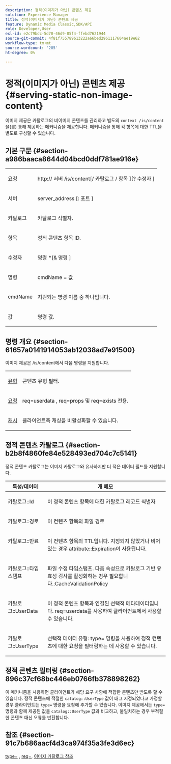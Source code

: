 ```yaml
---
description: 정적(이미지가 아닌) 콘텐츠 제공
solution: Experience Manager
title: 정적(이미지가 아닌) 콘텐츠 제공
feature: Dynamic Media Classic,SDK/API
role: Developer,User
exl-id: e2c79bdc-5d70-46d9-85f4-ffebd7621944
source-git-commit: 4f81f755789613222a66bed2961117604ae19e62
workflow-type: tm+mt
source-wordcount: '285'
ht-degree: 0%

---
```


# 정적(이미지가 아닌) 콘텐츠 제공{#serving-static-non-image-content}

이미지 제공은 카탈로그의 비이미지 콘텐츠를 관리하고 별도의 `context /is/content`을(를) 통해 제공하는 메커니즘을 제공합니다. 메커니즘을 통해 각 항목에 대한 TTL을 별도로 구성할 수 있습니다.

## 기본 구문 {#section-a986baaca8644d04bcd0ddf781ae916e}

<table id="simpletable_4A6249F0C40747339524323EB0831CE4"> 
 <tr class="strow"> 
  <td class="stentry"> <p> <span class="codeph"> <span class="varname"> 요청 </span> </span> </p> </td> 
  <td class="stentry"> <p> <span class="codeph"> http:// <span class="varname"> 서버 </span>/is/content[/ <span class="varname"> 카탈로그 </span>/ <span class="varname"> 항목 </span>][? <span class="varname"> 수정자 </span>] </span> </p> </td> 
 </tr> 
 <tr class="strow"> 
  <td class="stentry"> <p> <span class="codeph"> <span class="varname"> 서버 </span> </span> </p> </td> 
  <td class="stentry"> <p> <span class="codeph"> <span class="varname"> server_address </span>[: <span class="varname"> 포트 </span>] </span> </p> </td> 
 </tr> 
 <tr class="strow"> 
  <td class="stentry"> <p> <span class="codeph"> <span class="varname"> 카탈로그 </span> </span> </p> </td> 
  <td class="stentry"> <p>카탈로그 식별자. </p> </td> 
 </tr> 
 <tr class="strow"> 
  <td class="stentry"> <p> <span class="codeph"> <span class="varname"> 항목 </span> </span> </p> </td> 
  <td class="stentry"> <p>정적 콘텐츠 항목 ID. </p> </td> 
 </tr> 
 <tr class="strow"> 
  <td class="stentry"> <p> <span class="codeph"> <span class="varname"> 수정자 </span> </span> </p> </td> 
  <td class="stentry"> <p> <span class="codeph"> <span class="varname"> 명령 </span>*[&amp; <span class="varname"> 명령 </span>] </span> </p> </td> 
 </tr> 
 <tr class="strow"> 
  <td class="stentry"> <p> <span class="codeph"> <span class="varname"> 명령 </span> </span> </p> </td> 
  <td class="stentry"> <p> <span class="codeph"> <span class="varname"> cmdName </span>= <span class="varname"> 값 </span> </span> </p> </td> 
 </tr> 
 <tr class="strow"> 
  <td class="stentry"> <p> <span class="codeph"> <span class="varname"> cmdName </span> </span> </p> </td> 
  <td class="stentry"> <p>지원되는 명령 이름 중 하나입니다. </p> </td> 
 </tr> 
 <tr class="strow"> 
  <td class="stentry"> <p> <span class="codeph"> <span class="varname"> 값 </span> </span> </p> </td> 
  <td class="stentry"> <p>명령 값. </p> </td> 
 </tr> 
</table>

## 명령 개요 {#section-61657a0141914053ab12038ad7e91500}

이미지 제공은 /is/content에서 다음 명령을 지원합니다.

<table id="simpletable_1D96BA1AB5394B3C9B91D46617AFC0FA"> 
 <tr class="strow"> 
  <td class="stentry"> <a href="../../../../../is-api/http-ref/image-serving-api-ref/c-http-protocol-reference/c-command-reference/r-type.md#reference-89094fd1c50c444eb082cd266769cccb" type="reference" format="dita" scope="local"> 유형 </a> </td> 
  <td class="stentry"> <p>콘텐츠 유형 필터. </p> </td> 
 </tr> 
 <tr class="strow"> 
  <td class="stentry"> <a href="../../../../../is-api/http-ref/image-serving-api-ref/c-http-protocol-reference/c-command-reference/r-req/r-req.md#reference-907cdb4a97034db7ad94695f25552e76" type="reference" format="dita" scope="local"> 요청 </a> </td> 
  <td class="stentry"> <p> <span class="codeph"> req=userdata </span>, <span class="codeph"> req=props </span> 및 <span class="codeph"> req=exists </span> 전용. </p> </td> 
 </tr> 
 <tr class="strow"> 
  <td class="stentry"> <a href="../../../../../is-api/http-ref/image-serving-api-ref/c-http-protocol-reference/c-command-reference/r-is-http-cache.md#reference-168189bee4ce4d1189d427891f22be2e" type="reference" format="dita" scope="local"> 캐시 </a> </td> 
  <td class="stentry"> <p>클라이언트측 캐싱을 비활성화할 수 있습니다. </p> </td> 
 </tr> 
</table>

## 정적 콘텐츠 카탈로그 {#section-b2b8f4860fe84e528493ed704c7c5141}

정적 콘텐츠 카탈로그는 이미지 카탈로그와 유사하지만 더 적은 데이터 필드를 지원합니다.

<table id="table_3B111EC3AA1044FB9B659FD54BADDC39"> 
 <thead> 
  <tr> 
   <th class="entry"> <b> 특성/데이터</b> </th> 
   <th class="entry"> <b>개 메모</b> </th> 
  </tr> 
 </thead>
 <tbody> 
  <tr valign="top"> 
   <td> <p> <span class="codeph"> 카탈로그::Id </span> </p> </td> 
   <td> <p> 이 정적 콘텐츠 항목에 대한 카탈로그 레코드 식별자 </p> </td> 
  </tr> 
  <tr valign="top"> 
   <td> <p> <span class="codeph"> 카탈로그::경로 </span> </p> </td> 
   <td> <p> 이 컨텐츠 항목의 파일 경로 </p> </td> 
  </tr> 
  <tr valign="top"> 
   <td> <p> <span class="codeph"> 카탈로그::만료 </span> </p> </td> 
   <td> <p> 이 컨텐츠 항목의 TTL입니다. 지정되지 않았거나 비어 있는 경우 attribute::Expiration이 사용됩니다. </p> </td> 
  </tr> 
  <tr valign="top"> 
   <td> <p> <span class="codeph"> 카탈로그::타임스탬프 </span> </p> </td> 
   <td> <p> 파일 수정 타임스탬프. 다음 속성으로 카탈로그 기반 유효성 검사를 활성화하는 경우 필요합니다.:CacheValidationPolicy </p> </td> 
  </tr> 
  <tr valign="top"> 
   <td> <p> <span class="codeph"> 카탈로그::UserData </span> </p> </td> 
   <td> <p> 이 정적 콘텐츠 항목과 연결된 선택적 메타데이터입니다. req=userdata를 사용하여 클라이언트에서 사용할 수 있습니다. </p> </td> 
  </tr> 
  <tr valign="top"> 
   <td> <p> <span class="codeph"> 카탈로그::UserType </span> </p> </td> 
   <td> <p> 선택적 데이터 유형: type= 명령을 사용하여 정적 컨텐츠에 대한 요청을 필터링하는 데 사용할 수 있습니다. </p> </td> 
  </tr> 
 </tbody> 
</table>

## 정적 콘텐츠 필터링 {#section-896c37cf68bc446eb0766fb378898262}

이 메커니즘을 사용하면 클라이언트가 해당 요구 사항에 적합한 콘텐츠만 받도록 할 수 있습니다. 정적 콘텐츠에 적절한 `catalog::UserType` 값이 태그 지정되었다고 가정할 경우 클라이언트는 `type=` 명령을 요청에 추가할 수 있습니다. 이미지 제공에서는 `type=` 명령과 함께 제공된 값을 `catalog::UserType` 값과 비교하고, 불일치하는 경우 부적절한 콘텐츠 대신 오류를 반환합니다.

## 참조 {#section-91c7b686aacf4d3ca974f35a3fe3d6ec}

[type=](../../../../../is-api/http-ref/image-serving-api-ref/c-http-protocol-reference/c-command-reference/r-type.md#reference-89094fd1c50c444eb082cd266769cccb) , [req=](../../../../../is-api/http-ref/image-serving-api-ref/c-http-protocol-reference/c-command-reference/r-req/r-req.md#reference-907cdb4a97034db7ad94695f25552e76), [이미지 카탈로그 참조](../../../../../is-api/image-catalog/image-serving-api-ref/c-image-catalog-reference/c-overview/c-overview.md#concept-9ce2b6a133de45f783e95cabc5810ac3)

